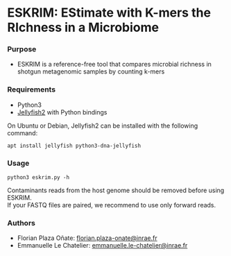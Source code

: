 # ESKRIM: EStimate with K-mers the RIchness in a Microbiome #

### Purpose ###

* ESKRIM is a reference-free tool that compares microbial richness in shotgun metagenomic samples by counting k-mers

### Requirements ###
* Python3
* [Jellyfish2](https://github.com/gmarcais/Jellyfish) with Python bindings

On Ubuntu or Debian, Jellyfish2 can be installed with the following command:
```
apt install jellyfish python3-dna-jellyfish
```

### Usage ###
```
python3 eskrim.py -h
```

Contaminants reads from the host genome should be removed before using ESKRIM.  
If your FASTQ files are paired, we recommend to use only forward reads.

### Authors ###

* Florian Plaza Oñate: florian.plaza-onate@inrae.fr
* Emmanuelle Le Chatelier: emmanuelle.le-chatelier@inrae.fr

